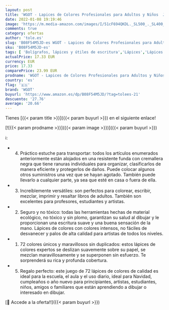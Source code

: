 ```yaml
---
layout: post
title: 'WGOT - Lapices de Colores Profesionales para Adultos y Niños  Juego de 72  Lápices de Dibujo de Colores aceitosos con Kit de Bolsa portátil para agrupar y proteger sus Lápices de Colores'
date: 2022-01-08 19:19:46
image: 'https://m.media-amazon.com/images/I/51cF694QKDL._SL500_._SL400_.jpg'
comments: true
category: ofertas
author: 'tole.es'
slug: 'B08F54M5JD-es WGOT - Lapices de Colores Profesionales para Adultos y...'
sku: 'B08F54M5JD-es'
tags: [ 'Bolígrafos, lápices y útiles de escritura','Lápices','Lápices de colores para adultos','Oficina y papelería','lápices','wgot', ]
actualPrice: 17.33 EUR
currency: EUR
price: 17.33
comparePrice: 23.99 EUR
prodname: 'WGOT - Lapices de Colores Profesionales para Adultos y Niños  Juego de 72  Lápices de Dibujo de Colores aceitosos con Kit de Bolsa portátil para agrupar y proteger sus Lápices de Colores'
country: 'es'
flag: '🇪🇸'
brand: 'WGOT'
buyurl: 'https://www.amazon.es/dp/B08F54M5JD/?tag=tolees-21'
descuento: '27.76'
average: '20.66'
---
```


Tienes [{{< param title >}}]({{< param buyurl >}}) en el siguiente enlace!

[![{{< param prodname >}}]({{< param image >}})]({{< param buyurl >}})

ℹ️:

- 4. Práctico estuche para transportar: todos los artículos enumerados anteriormente están alojados en una resistente funda con cremallera negra que tiene ranuras individuales para organizar, clasificarlos de manera eficiente y protegerlos de daños. Puede colocar algunos otros suministros una vez que se hayan agotado. También puede llevarlo a cualquier parte, ya sea que esté en casa o fuera de ella.
- 3. Increíblemente versátiles: son perfectos para colorear, escribir, mezclar, imprimir y resaltar libros de adultos. También son excelentes para profesores, estudiantes y artistas.
- 2. Seguro y no tóxico: todas las herramientas hechas de material ecológico, no tóxico y sin plomo, garantizan su salud al dibujar y le proporcionan una escritura suave y una buena sensación de la mano. Lápices de colores con colores intensos, no fáciles de desvanecer y palos de alta calidad para artistas de todos los niveles.
- 1. 72 colores únicos y maravillosos sin duplicados: estos lápices de colores expertos se deslizan suavemente sobre su papel, se mezclan maravillosamente y se superponen sin esfuerzo. Te sorprenderá su rica y profunda cobertura.
- 5. Regalo perfecto: este juego de 72 lápices de colores de calidad es ideal para la escuela, el aula y el uso diario, ideal para Navidad, cumpleaños o año nuevo para principiantes, artistas, estudiantes, niños, amigos o familiares que están aprendiendo a dibujar o interesado en dibujar.

[🛒 Accede a la oferta!!]({{< param buyurl >}})
